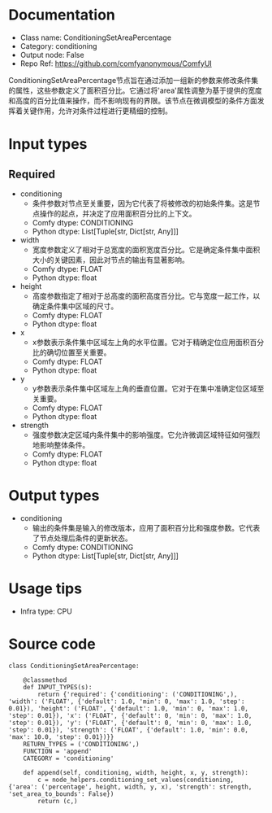 # Documentation
- Class name: ConditioningSetAreaPercentage
- Category: conditioning
- Output node: False
- Repo Ref: https://github.com/comfyanonymous/ComfyUI

ConditioningSetAreaPercentage节点旨在通过添加一组新的参数来修改条件集的属性，这些参数定义了面积百分比。它通过将'area'属性调整为基于提供的宽度和高度的百分比值来操作，而不影响现有的界限。该节点在微调模型的条件方面发挥着关键作用，允许对条件过程进行更精细的控制。

# Input types
## Required
- conditioning
    - 条件参数对节点至关重要，因为它代表了将被修改的初始条件集。这是节点操作的起点，并决定了应用面积百分比的上下文。
    - Comfy dtype: CONDITIONING
    - Python dtype: List[Tuple[str, Dict[str, Any]]]
- width
    - 宽度参数定义了相对于总宽度的面积宽度百分比。它是确定条件集中面积大小的关键因素，因此对节点的输出有显著影响。
    - Comfy dtype: FLOAT
    - Python dtype: float
- height
    - 高度参数指定了相对于总高度的面积高度百分比。它与宽度一起工作，以确定条件集中区域的尺寸。
    - Comfy dtype: FLOAT
    - Python dtype: float
- x
    - x参数表示条件集中区域左上角的水平位置。它对于精确定位应用面积百分比的确切位置至关重要。
    - Comfy dtype: FLOAT
    - Python dtype: float
- y
    - y参数表示条件集中区域左上角的垂直位置。它对于在集中准确定位区域至关重要。
    - Comfy dtype: FLOAT
    - Python dtype: float
- strength
    - 强度参数决定区域内条件集中的影响强度。它允许微调区域特征如何强烈地影响整体条件。
    - Comfy dtype: FLOAT
    - Python dtype: float

# Output types
- conditioning
    - 输出的条件集是输入的修改版本，应用了面积百分比和强度参数。它代表了节点处理后条件的更新状态。
    - Comfy dtype: CONDITIONING
    - Python dtype: List[Tuple[str, Dict[str, Any]]]

# Usage tips
- Infra type: CPU

# Source code
```
class ConditioningSetAreaPercentage:

    @classmethod
    def INPUT_TYPES(s):
        return {'required': {'conditioning': ('CONDITIONING',), 'width': ('FLOAT', {'default': 1.0, 'min': 0, 'max': 1.0, 'step': 0.01}), 'height': ('FLOAT', {'default': 1.0, 'min': 0, 'max': 1.0, 'step': 0.01}), 'x': ('FLOAT', {'default': 0, 'min': 0, 'max': 1.0, 'step': 0.01}), 'y': ('FLOAT', {'default': 0, 'min': 0, 'max': 1.0, 'step': 0.01}), 'strength': ('FLOAT', {'default': 1.0, 'min': 0.0, 'max': 10.0, 'step': 0.01})}}
    RETURN_TYPES = ('CONDITIONING',)
    FUNCTION = 'append'
    CATEGORY = 'conditioning'

    def append(self, conditioning, width, height, x, y, strength):
        c = node_helpers.conditioning_set_values(conditioning, {'area': ('percentage', height, width, y, x), 'strength': strength, 'set_area_to_bounds': False})
        return (c,)
```